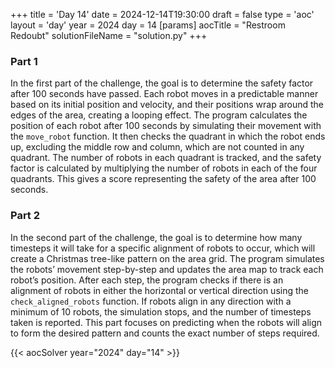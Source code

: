 +++
title = 'Day 14'
date = 2024-12-14T19:30:00
draft = false
type = 'aoc'
layout = 'day'
year = 2024
day = 14
[params]
    aocTitle = "Restroom Redoubt"
    solutionFileName = "solution.py"
+++

### Part 1
In the first part of the challenge, the goal is to determine the safety factor after 100 seconds have passed. Each 
robot moves in a predictable manner based on its initial position and velocity, and their positions wrap around the 
edges of the area, creating a looping effect. The program calculates the position of each robot after 100 seconds by 
simulating their movement with the `move_robot` function. It then checks the quadrant in which the robot ends up, 
excluding the middle row and column, which are not counted in any quadrant. The number of robots in each quadrant is 
tracked, and the safety factor is calculated by multiplying the number of robots in each of the four quadrants. This 
gives a score representing the safety of the area after 100 seconds.

### Part 2
In the second part of the challenge, the goal is to determine how many timesteps it will take for a specific alignment 
of robots to occur, which will create a Christmas tree-like pattern on the area grid. The program simulates the robots’ 
movement step-by-step and updates the area map to track each robot’s position. After each step, the program checks if 
there is an alignment of robots in either the horizontal or vertical direction using the `check_aligned_robots` function.
If robots align in any direction with a minimum of 10 robots, the simulation stops, and the number of timesteps taken 
is reported. This part focuses on predicting when the robots will align to form the desired pattern and counts the 
exact number of steps required.

{{< aocSolver year="2024" day="14" >}}
